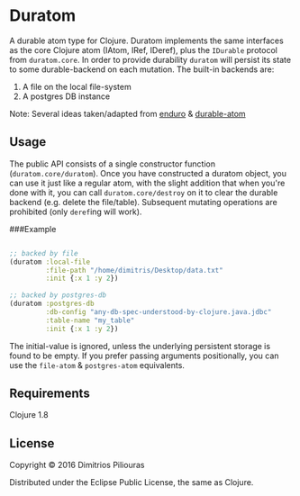 # Duratom

A durable atom type for Clojure. Duratom implements the same interfaces as the core Clojure atom (IAtom, IRef, IDeref), plus the `IDurable` protocol from `duratom.core`.
In order to provide durability `duratom` will persist its state to some durable-backend on each mutation. The built-in backends are:
 
 1. A file on the local file-system
 2. A postgres DB instance

Note: Several ideas taken/adapted from [enduro](https://github.com/alandipert/enduro) & [durable-atom](https://github.com/polygloton/durable-atom)

## Usage
The public API consists of a single constructor function (`duratom.core/duratom`). Once you have constructed a duratom object, you can use it just like a regular atom,
with the slight addition that when you're done with it, you can call `duratom.core/destroy` on it to clear the durable backend (e.g. delete the file/table). 
Subsequent mutating operations are prohibited (only `deref`ing will work).

###Example

```clj

;; backed by file
(duratom :local-file 
         :file-path "/home/dimitris/Desktop/data.txt"
         :init {:x 1 :y 2})
         
;; backed by postgres-db
(duratom :postgres-db 
         :db-config "any-db-spec-understood-by-clojure.java.jdbc"
         :table-name "my_table"
         :init {:x 1 :y 2})          
```

The initial-value <init> is ignored, unless the underlying persistent storage is found to be empty.
If you prefer passing arguments positionally, you can use the `file-atom` & `postgres-atom` equivalents.

## Requirements
Clojure 1.8 

## License

Copyright © 2016 Dimitrios Piliouras

Distributed under the Eclipse Public License, the same as Clojure.

